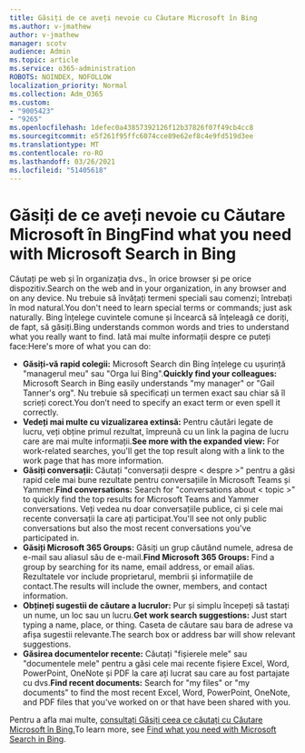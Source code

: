 ```yaml
---
title: Găsiți de ce aveți nevoie cu Căutare Microsoft în Bing
ms.author: v-jmathew
author: v-jmathew
manager: scotv
audience: Admin
ms.topic: article
ms.service: o365-administration
ROBOTS: NOINDEX, NOFOLLOW
localization_priority: Normal
ms.collection: Adm_O365
ms.custom:
- "9005423"
- "9265"
ms.openlocfilehash: 1defec0a43857392126f12b37826f07f49cb4cc8
ms.sourcegitcommit: e5f261f95ffc6074cce89e62ef8c4e9fd519d3ee
ms.translationtype: MT
ms.contentlocale: ro-RO
ms.lasthandoff: 03/26/2021
ms.locfileid: "51405618"
---
```

# <a name="find-what-you-need-with-microsoft-search-in-bing"></a><span data-ttu-id="9327d-102">Găsiți de ce aveți nevoie cu Căutare Microsoft în Bing</span><span class="sxs-lookup"><span data-stu-id="9327d-102">Find what you need with Microsoft Search in Bing</span></span>

<span data-ttu-id="9327d-103">Căutați pe web și în organizația dvs., în orice browser și pe orice dispozitiv.</span><span class="sxs-lookup"><span data-stu-id="9327d-103">Search on the web and in your organization, in any browser and on any device.</span></span> <span data-ttu-id="9327d-104">Nu trebuie să învățați termeni speciali sau comenzi; întrebați în mod natural.</span><span class="sxs-lookup"><span data-stu-id="9327d-104">You don't need to learn special terms or commands; just ask naturally.</span></span> <span data-ttu-id="9327d-105">Bing înțelege cuvintele comune și încearcă să înțeleagă ce doriți, de fapt, să găsiți.</span><span class="sxs-lookup"><span data-stu-id="9327d-105">Bing understands common words and tries to understand what you really want to find.</span></span> <span data-ttu-id="9327d-106">Iată mai multe informații despre ce puteți face:</span><span class="sxs-lookup"><span data-stu-id="9327d-106">Here's more of what you can do:</span></span>

- <span data-ttu-id="9327d-107">**Găsiți-vă rapid colegii:** Microsoft Search din Bing înțelege cu ușurință "managerul meu" sau "Orga lui Bing".</span><span class="sxs-lookup"><span data-stu-id="9327d-107">**Quickly find your colleagues:** Microsoft Search in Bing easily understands "my manager" or "Gail Tanner's org".</span></span> <span data-ttu-id="9327d-108">Nu trebuie să specificați un termen exact sau chiar să îl scrieți corect.</span><span class="sxs-lookup"><span data-stu-id="9327d-108">You don’t need to specify an exact term or even spell it correctly.</span></span>
- <span data-ttu-id="9327d-109">**Vedeți mai multe cu vizualizarea extinsă:** Pentru căutări legate de lucru, veți obține primul rezultat, împreună cu un link la pagina de lucru care are mai multe informații.</span><span class="sxs-lookup"><span data-stu-id="9327d-109">**See more with the expanded view:** For work-related searches, you'll get the top result along with a link to the work page that has more information.</span></span>
- <span data-ttu-id="9327d-110">**Găsiți conversații:** Căutați "conversații despre < despre >" pentru a găsi rapid cele mai bune rezultate pentru conversațiile în Microsoft Teams și Yammer.</span><span class="sxs-lookup"><span data-stu-id="9327d-110">**Find conversations:** Search for "conversations about < topic >" to quickly find the top results for Microsoft Teams and Yammer conversations.</span></span> <span data-ttu-id="9327d-111">Veți vedea nu doar conversațiile publice, ci și cele mai recente conversații la care ați participat.</span><span class="sxs-lookup"><span data-stu-id="9327d-111">You'll see not only public conversations but also the most recent conversations you've participated in.</span></span>
- <span data-ttu-id="9327d-112">**Găsiți Microsoft 365 Groups:** Găsiți un grup căutând numele, adresa de e-mail sau aliasul său de e-mail.</span><span class="sxs-lookup"><span data-stu-id="9327d-112">**Find Microsoft 365 Groups:** Find a group by searching for its name, email address, or email alias.</span></span> <span data-ttu-id="9327d-113">Rezultatele vor include proprietarul, membrii și informațiile de contact.</span><span class="sxs-lookup"><span data-stu-id="9327d-113">The results will include the owner, members, and contact information.</span></span>
- <span data-ttu-id="9327d-114">**Obțineți sugestii de căutare a lucrulor:** Pur și simplu începeți să tastați un nume, un loc sau un lucru.</span><span class="sxs-lookup"><span data-stu-id="9327d-114">**Get work search suggestions:** Just start typing a name, place, or thing.</span></span> <span data-ttu-id="9327d-115">Caseta de căutare sau bara de adrese va afișa sugestii relevante.</span><span class="sxs-lookup"><span data-stu-id="9327d-115">The search box or address bar will show relevant suggestions.</span></span>
- <span data-ttu-id="9327d-116">**Găsirea documentelor recente:** Căutați "fișierele mele" sau "documentele mele" pentru a găsi cele mai recente fișiere Excel, Word, PowerPoint, OneNote și PDF la care ați lucrat sau care au fost partajate cu dvs.</span><span class="sxs-lookup"><span data-stu-id="9327d-116">**Find recent documents:** Search for "my files" or "my documents" to find the most recent Excel, Word, PowerPoint, OneNote, and PDF files that you've worked on or that have been shared with you.</span></span>

<span data-ttu-id="9327d-117">Pentru a afla mai multe, [consultați Găsiți ceea ce căutați cu Căutare Microsoft în Bing.](https://go.microsoft.com/fwlink/?linkid=2149027)</span><span class="sxs-lookup"><span data-stu-id="9327d-117">To learn more, see [Find what you need with Microsoft Search in Bing](https://go.microsoft.com/fwlink/?linkid=2149027).</span></span>
